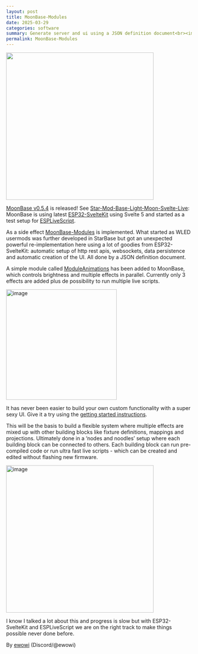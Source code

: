 ```yaml
---
layout: post
title: MoonBase-Modules
date: 2025-03-29
categories: software
summary: Generate server and ui using a JSON definition document<br><img width="100" src="https://github.com/user-attachments/assets/3384f3ba-b5e6-4993-9a8b-80c25878e176">
permalink: MoonBase-Modules
---
```


<img width="400" src="https://github.com/user-attachments/assets/3384f3ba-b5e6-4993-9a8b-80c25878e176"/>

[MoonBase v0.5.4](https://github.com/ewowi/MoonBase/releases/tag/v0.5.4) is released! See [Star-Mod-Base-Light-Moon-Svelte-Live](https://moonmodules.org/Star-Mod-Base-Light-Moon-Svelte-Live): MoonBase is using latest [ESP32-SvelteKit](https://github.com/theelims/ESP32-sveltekit) using Svelte 5 and started as a test setup for [ESPLiveScript](https://github.com/hpwit/ESPLiveScript.git). 

As a side effect [MoonBase-Modules](https://ewowi.github.io/MoonBase/custom/modules/) is implemented. What started as WLED usermods was further developed in StarBase but got an unexpected powerful re-implementation here using a lot of goodies from ESP32-SvelteKit: automatic setup of http rest apis,  websockets, data persistence and automatic creation of the UI. All done by a JSON definition document. 

A simple module called [ModuleAnimations](https://ewowi.github.io/MoonBase/custom/module/animations/) has been added to MoonBase, which controls brightness and multiple effects in parallel. Currently only 3 effects are added plus de possibility to run multiple live scripts.

<img width="300" alt="image" src="https://github.com/user-attachments/assets/022fde4d-9a3b-456c-ade5-e18219e5a5d5" />

It has never been easier to build your own custom functionality with a super sexy UI. Give it a try using the [getting started instructions](https://ewowi.github.io/MoonBase/general/gettingstarted/). 

This will be the basis to build a flexible system where multiple effects are mixed up with other building blocks like fixture definitions, mappings and projections. Ultimately done in a ‘nodes and noodles’ setup where each building block can be connected to others. Each building block can run pre-compiled code or run ultra fast live scripts - which can be created and edited without flashing new firmware.

<img width="400" alt="image" src="https://github.com/user-attachments/assets/c73fd772-5353-4fdb-9cc1-147adc1e686b" />

I know I talked a lot about this and progress is slow but with ESP32-SvelteKit and ESPLiveScript we are on the right track to make things possible never done before.

By [ewowi](https://github.com/ewowi)
(Discord/@ewowi)
